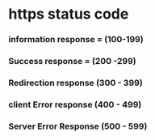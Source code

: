 # https status code 
### information response = (100-199)
### Success response = (200 -299)
### Redirection response (300 - 399)
### client Error response (400 - 499)
### Server Error Response (500 - 599)
